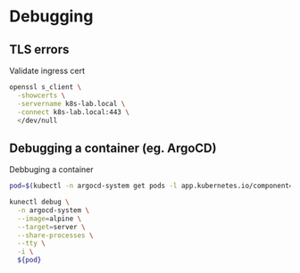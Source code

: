 # Debugging

## TLS errors

Validate ingress cert

```bash
openssl s_client \
  -showcerts \
  -servername k8s-lab.local \
  -connect k8s-lab.local:443 \
  </dev/null
```

## Debugging a container (eg. ArgoCD)

Debbuging a container

```bash
pod=$(kubectl -n argocd-system get pods -l app.kubernetes.io/component=server -o jsonpath='{.items[0].metadata.name}'

kunectl debug \
  -n argocd-system \
  --image=alpine \
  --target=server \
  --share-processes \
  --tty \
  -i \
  ${pod}
```
